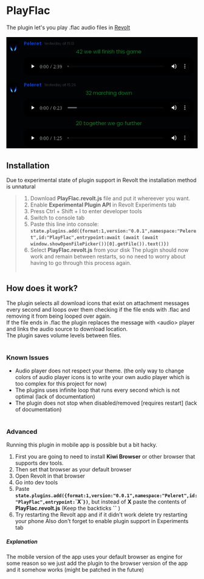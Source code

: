 # PlayFlac

The plugin let's you play .flac audio files in [Revolt](https://github.com/revoltchat)<br/><br/>
![Screenshot](https://raw.githubusercontent.com/Peleret/RevoltChatPlugins/main/PlayFlac.png)

## Installation
Due to experimental state of plugin support in Revolt the installation method is unnatural<br/>

> 1. Download **PlayFlac.revolt.js** file and put it whereever you want.
> 2. Enable **Experimental Plugin API** in Revolt Experiments tab
> 3. Press Ctrl + Shift + I to enter developer tools
> 4. Switch to console tab
> 5. Paste this line into console:<br/>
>  **`state.plugins.add({format:1,version:"0.0.1",namespace:"Peleret",id:"PlayFlac",entrypoint:await (await (await window.showOpenFilePicker())[0].getFile()).text()})`**
>  6. Select **PlayFlac.revolt.js** from your disk
The plugin should now work and remain between restarts, so no need to worry about having to go through this process again.<br/><br/>

## How does it work?
The plugin selects all download icons that exist on attachment messages every second and loops over them checking if the file ends with .flac and removing it from being looped over again.<br/>
If the file ends in .flac the plugin replaces the message with \<audio> player and links the audio source to download location.<br/>
The plugin saves volume levels between files.<br/><br/>

### Known Issues
- Audio player does not respect your theme. (the only way to change colors of audio player icons is to write your own audio player which is too complex for this project for now)
- The plugins uses infinite loop that runs every second which is not optimal (lack of documentation)
- The plugin does not stop when disabled/removed [requires restart] (lack of documentation)
<br/><br/>

### Advanced
Running this plugin in mobile app is possible but a bit hacky. <br/>
1. First you are going to need to install **Kiwi Browser** or other browser that supports dev tools.
2. Then set that browser as your default browser
3. Open Revolt in that browser
4. Go into dev tools
5. Paste **`state.plugins.add({format:1,version:"0.0.1",namespace:"Peleret",id:"PlayFlac",entrypoint:`\`X\``})`**, but instead of **X** paste the contents of **PlayFlac.revolt.js** (Keep the backticks **\`\`** )
6. Try restarting the Revolt app and if it didn't work delete try restarting your phone
Also don't forget to enable plugin support in Experiments tab
##### Explanation
The mobile version of the app uses your default browser as engine for some reason so we just add the plugin to the browser version of the app and it somehow works (might be patched in the future)
